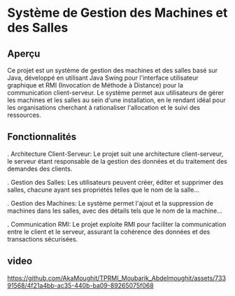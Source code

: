 # Système de Gestion des Machines et des Salles

## Aperçu

Ce projet est un système de gestion des machines et des salles basé sur Java, développé en utilisant Java Swing pour l'interface utilisateur graphique et RMI (Invocation de Méthode à Distance) pour la communication client-serveur. Le système permet aux utilisateurs de gérer les machines et les salles au sein d'une installation, en le rendant idéal pour les organisations cherchant à rationaliser l'allocation et le suivi des ressources.

## Fonctionnalités

. Architecture Client-Serveur: Le projet suit une architecture client-serveur, le serveur étant responsable de la gestion des données et du traitement des demandes des clients.

. Gestion des Salles: Les utilisateurs peuvent créer, éditer et supprimer des salles, chacune ayant ses propriétés telles que le nom de la salle...

. Gestion des Machines: Le système permet l'ajout et la suppression de machines dans les salles, avec des détails tels que le nom de la machine...

. Communication RMI: Le projet exploite RMI pour faciliter la communication entre le client et le serveur, assurant la cohérence des données et des transactions sécurisées.

## video
https://github.com/AkaMoughit/TPRMI_Moubarik_Abdelmoughit/assets/73391568/4f21a4bb-ac35-440b-ba09-89265075f068
